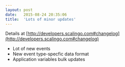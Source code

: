 ```yaml
---
layout:	post
date:	2015-08-24 20:35:06
title:	'Lots of minor updates'
---
```


Details at [http://developers.scalingo.com#changelog](http://developers.scalingo.com#changelog)

* Lot of new events
* New event type-specfic data format
* Application variables bulk updates
